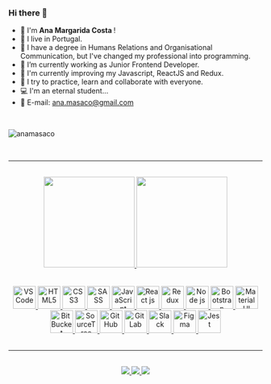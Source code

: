 ### Hi there 👋

- 🙂 I'm <b> Ana Margarida Costa </b>!
- 🌴 I live in Portugal.
- 💙 I have a degree in Humans Relations and Organisational Communication, but I've changed my professional into programming.
- 🔭 I’m currently working as Junior Frontend Developer.
- 🎯 I'm currently improving my Javascript, ReactJS and Redux.
- 👯 I try to practice, learn and collaborate with everyone.
- 💻 I'm an eternal student...
- 📲 E-mail: ana.masaco@gmail.com

<br/>

<p align="left"> <img src="https://komarev.com/ghpvc/?username=anamasaco&label=Profile%20views&color=0e75b6&style=flat" alt="anamasaco" /> </p>

<br/>
<hr/>
<br/>

<div align="center">
  <a href="https://github.com/anamasaco">
  <img height="180em" src="https://github-readme-stats.vercel.app/api?username=anamasaco&show_icons=true&theme=merko&include_all_commits=true&count_private=true"/>
  <img height="180em" src="https://github-readme-stats.vercel.app/api/top-langs/?username=anamasaco&layout=compact&langs_count=7&theme=merko"/>
</div>

<br/>
<br/>

<div align="center" style="display: inline_block">
    <a href="https://code.visualstudio.com/">
        <img src="https://cdn.jsdelivr.net/gh/devicons/devicon/icons/vscode/vscode-original.svg" alt="VS Code" width="45" height="45"/>
    </a>
    <a href="https://developer.mozilla.org/en-US/docs/Web/HTML">
        <img src="https://cdn.jsdelivr.net/gh/devicons/devicon/icons/html5/html5-original.svg" alt="HTML5" width="45" height="45"/>
    </a>
    <a href="https://developer.mozilla.org/en-US/docs/Web/CSS">
        <img src="https://cdn.jsdelivr.net/gh/devicons/devicon/icons/css3/css3-original.svg" alt="CSS3" width="45" height="45"/>
    </a>
    <a href="https://sass-lang.com/">
        <img src="https://cdn.jsdelivr.net/gh/devicons/devicon/icons/sass/sass-original.svg" alt="SASS" width="45" height="45"/>
    </a>
    <a href="https://developer.mozilla.org/en-US/docs/Web/JavaScript">
        <img src="https://cdn.jsdelivr.net/gh/devicons/devicon/icons/javascript/javascript-original.svg" alt="JavaScript" width="45" height="45"/>
    </a>
    <a href="https://reactjs.org/">
        <img src="https://cdn.jsdelivr.net/gh/devicons/devicon/icons/react/react-original.svg" alt="React js" width="45" height="45"/>
    </a>
    <a href="https://redux.js.org/">
        <img src="https://cdn.jsdelivr.net/gh/devicons/devicon/icons/redux/redux-original.svg" alt="Redux" width="45" height="45"/>
    </a>
    <a href="https://nodejs.org">
        <img src="https://cdn.jsdelivr.net/gh/devicons/devicon/icons/nodejs/nodejs-original.svg" alt="Node js" width="45" height="45"/>
    </a>
    <a href="https://getbootstrap.com/">
        <img src="https://cdn.jsdelivr.net/gh/devicons/devicon/icons/bootstrap/bootstrap-original.svg" alt="Bootstrap" width="45" height="45"/>
    </a>
    <a href="https://mui.com/pt/">
        <img src="https://cdn.jsdelivr.net/gh/devicons/devicon/icons/materialui/materialui-original.svg" alt="Material UI" width="45" height="45"/>
    </a>
    <a href="https://bitbucket.org/product/">
        <img src="https://cdn.jsdelivr.net/gh/devicons/devicon/icons/bitbucket/bitbucket-original.svg" alt="BitBucket" width="45" height="45"/>
    </a>
    <a href="https://www.sourcetreeapp.com/">
        <img src="https://cdn.jsdelivr.net/gh/devicons/devicon/icons/sourcetree/sourcetree-original.svg" alt="SourceTree" width="45" height="45"/>
    </a>
    <a href="https://github.com/">
        <img src="https://cdn.jsdelivr.net/gh/devicons/devicon/icons/github/github-original.svg" alt="GitHub" width="45" height="45"/>
    </a>
    <a href="https://about.gitlab.com/">
        <img src="https://cdn.jsdelivr.net/gh/devicons/devicon/icons/gitlab/gitlab-original.svg" alt="GitLab" width="45" height="45"/>
    </a>
    <a href="https://www.slack.com">
        <img src="https://cdn.jsdelivr.net/gh/devicons/devicon/icons/slack/slack-original.svg" alt="Slack" width="45" height="45"/>
    </a>
    <a href="https://figma.com">
        <img src="https://cdn.jsdelivr.net/gh/devicons/devicon/icons/figma/figma-original.svg" alt="Figma" width="45" height="45"/>
    </a>
    <a href="https://jestjs.io/">
        <img src="https://cdn.jsdelivr.net/gh/devicons/devicon/icons/jest/jest-plain.svg" alt="Jest" width="45" height="45"/>
    </a>
</div>

<br/>
<hr/>
<br/>

<div align="center">
    <a href = "mailto:ana.masaco@gmail.com">
        <img src="https://img.shields.io/badge/Gmail-D14836?style=for-the-badge&logo=gmail&logoColor=white" target="_blank">
    </a>
    <a href="www.linkedin.com/in/ana-margarida-costa-a2bba713a" target="_blank">
        <img src="https://img.shields.io/badge/LinkedIn-0077B5?style=for-the-badge&logo=linkedin&logoColor=white" target="_blank">
    </a>
    <a href="https://gitlab.com/ana.masaco" target="_blank">
        <img src="https://img.shields.io/badge/GitLab-330F63?style=for-the-badge&logo=gitlab&logoColor=white" target="_blank">
    </a>
</div>
